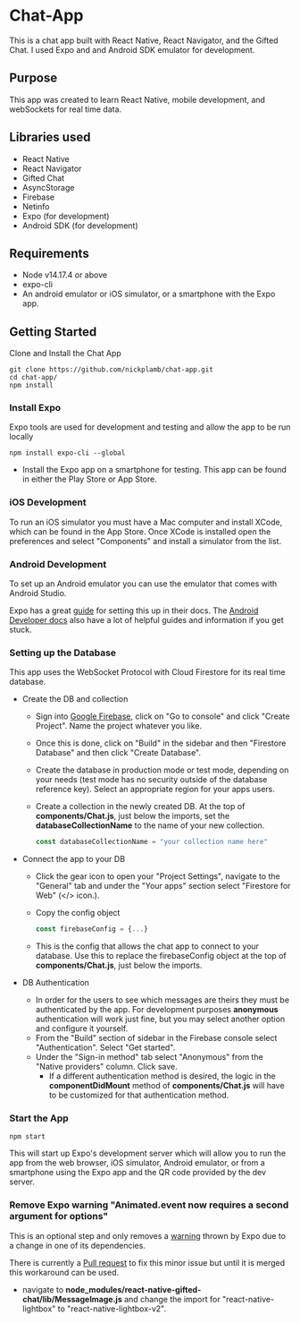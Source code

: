 # Chat-App

This is a chat app built with React Native, React Navigator, and the Gifted Chat. I used Expo and and Android SDK emulator for development.

## Purpose

This app was created to learn React Native, mobile development, and webSockets for real time data.

## Libraries used

* React Native
* React Navigator
* Gifted Chat
* AsyncStorage
* Firebase
* Netinfo
* Expo (for development)
* Android SDK (for development)

## Requirements

* Node v14.17.4 or above
* expo-cli
* An android emulator or iOS simulator, or a smartphone with the Expo app.

## Getting Started

Clone and Install the Chat App

```console
git clone https://github.com/nickplamb/chat-app.git
cd chat-app/
npm install
```

### Install Expo

Expo tools are used for development and testing and allow the app to be run locally

```console
npm install expo-cli --global
```

* Install the Expo app on a smartphone for testing. This app can be found in either the Play Store or App Store.

### iOS Development

To run an iOS simulator you must have a Mac computer and install XCode, which can be found in the App Store.
Once XCode is installed open the preferences and select "Components" and install a simulator from the list.

### Android Development

To set up an Android emulator you can use the emulator that comes with Android Studio.

Expo has a great [guide](https://docs.expo.dev/workflow/android-studio-emulator/) for setting this up in their docs. The [Android Developer docs](https://developer.android.com/studio/run/emulator) also have a lot of helpful guides and information if you get stuck.

### Setting up the Database

This app uses the WebSocket Protocol with Cloud Firestore for its real time database.

* Create the DB and collection
  * Sign into [Google Firebase](https://firebase.google.com/), click on "Go to console" and click "Create Project". Name the project whatever you like.
  * Once this is done, click on "Build" in the sidebar and then "Firestore Database" and then click "Create Database".
  * Create the database in production mode or test mode, depending on your needs (test mode has no security outside of the database reference key). Select an appropriate region for your apps users.
  * Create a collection in the newly created DB. At the top of **components/Chat.js**, just below the imports, set the **databaseCollectionName** to the name of your new collection.

    ```javascript
    const databaseCollectionName = "your collection name here"
    ```

* Connect the app to your DB
  * Click the gear icon to open your "Project Settings", navigate to the "General" tab and under the "Your apps" section select "Firestore for Web" (</> icon.).
  * Copy the config object

    ```javascript
    const firebaseConfig = {...}
    ```

  * This is the config that allows the chat app to connect to your database. Use this to replace the firebaseConfig object at the top of **components/Chat.js**, just below the imports.

* DB Authentication
  * In order for the users to see which messages are theirs they must be authenticated by the app. For development purposes **anonymous** authentication will work just fine, but you may select another option and configure it yourself.
  * From the "Build" section of sidebar in the Firebase console select "Authentication". Select "Get started".
  * Under the "Sign-in method" tab select "Anonymous" from the "Native providers" column. Click save.
    * If a different authentication method is desired, the logic in the **componentDidMount** method of **components/Chat.js** will have to be customized for that authentication method.

### Start the App

```console
npm start
```

This will start up Expo's development server which will allow you to run the app from the web browser, iOS simulator, Android emulator, or from a smartphone using the Expo app and the QR code provided by the dev server.

### Remove Expo warning "Animated.event now requires a second argument for options"

This is an optional step and only removes a [warning](https://github.com/FaridSafi/react-native-gifted-chat/issues/1924) thrown by Expo due to a change in one of its dependencies.

There is currently a [Pull request](https://github.com/FaridSafi/react-native-gifted-chat/pull/2078) to fix this minor issue but until it is merged this workaround can be used.

* navigate to **node_modules/react-native-gifted-chat/lib/MessageImage.js** and change the import for "react-native-lightbox" to "react-native-lightbox-v2".
